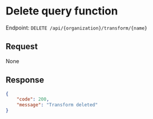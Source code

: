 # Delete query function

Endpoint: `DELETE /api/{organization}/transform/{name}`

## Request

None

## Response

```json
{
	"code": 200,
	"message": "Transform deleted"
}
```
